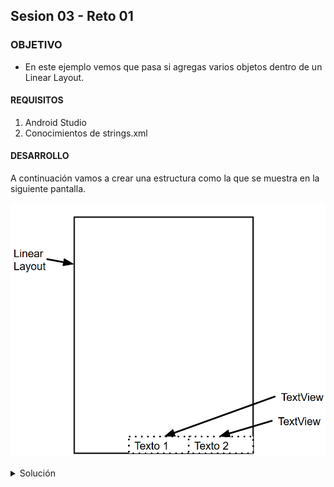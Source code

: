  ## Sesion 03 - Reto 01

### OBJETIVO 
 - En este ejemplo vemos que pasa si agregas varios objetos dentro de un Linear Layout. 

#### REQUISITOS 
1. Android Studio
2. Conocimientos de strings.xml

#### DESARROLLO
A continuación vamos a crear una estructura como la que se muestra en la siguiente pantalla.


![Listando todos los documentos de una colección](img/layout.png)

<details>
<summary>Solución</summary>
<br>
A continuación se muestra el código, para resolver el ejercicio visto anteriormente.
<br><br>

![Listando todos los documentos de una colección](img/resul.png)

</details>
